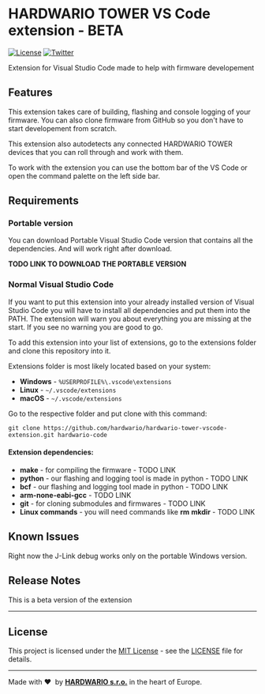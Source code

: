 # HARDWARIO TOWER VS Code extension - BETA

[![License](https://img.shields.io/github/license/bigclownprojects/bcf-lora-climate-pir-co2.svg)](https://github.com/bigclownprojects/bcf-lora-climate-pir-co2/blob/master/LICENSE)
[![Twitter](https://img.shields.io/twitter/follow/hardwario_en.svg?style=social&label=Follow)](https://twitter.com/hardwario_en)

Extension for Visual Studio Code made to help with firmware developement

## Features

This extension takes care of building, flashing and console logging of your firmware. You can also clone firmware from GitHub so you don't have to start developement from scratch.

This extension also autodetects any connected HARDWARIO TOWER devices that you can roll through and work with them.

To work with the extension you can use the bottom bar of the VS Code or open the command palette on the left side bar.

## Requirements
### Portable version
You can download Portable Visual Studio Code version that contains all the dependencies. And will work right after download.

**TODO LINK TO DOWNLOAD THE PORTABLE VERSION**

### Normal Visual Studio Code
If you want to put this extension into your already installed version of Visual Studio Code you will have to install all dependencies and put them into the PATH. The extension will warn you about everything you are missing at the start. If you see no warning you are good to go.

To add this extension into your list of extensions, go to the extensions folder and clone this repository into it.

Extensions folder is most likely located based on your system:
- **Windows** - `%USERPROFILE%\.vscode\extensions`
- **Linux** - `~/.vscode/extensions`
- **macOS** - `~/.vscode/extensions`

Go to the respective folder and put clone with this command:
````
git clone https://github.com/hardwario/hardwario-tower-vscode-extension.git hardwario-code
````

#### Extension dependencies:
- **make** - for compiling the firmware - TODO LINK
- **python** - our flashing and logging tool is made in python - TODO LINK
- **bcf** - our flashing and logging tool made in python - TODO LINK
- **arm-none-eabi-gcc** - TODO LINK
- **git** - for cloning submodules and firmwares - TODO LINK
- **Linux commands** - you will need commands like **rm** **mkdir** - TODO LINK

## Known Issues

Right now the J-Link debug works only on the portable Windows version.

## Release Notes

This is a beta version of the extension

-----------------------------------------------------------------------------------------------------------

## License

This project is licensed under the [MIT License](https://opensource.org/licenses/MIT/) - see the [LICENSE](LICENSE) file for details.

---

Made with &#x2764;&nbsp; by [**HARDWARIO s.r.o.**](https://www.hardwario.com/) in the heart of Europe.